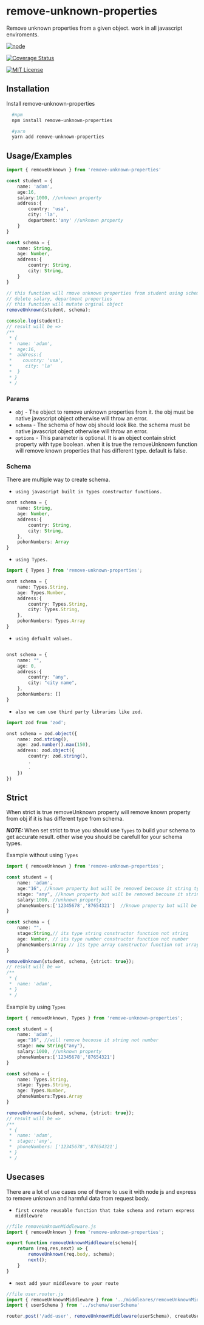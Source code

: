 
# remove-unknown-properties

Remove unknown properties from a given object. work in all javascript enviroments.


[![node](https://img.shields.io/node/v/ts-httperror?color=green&label=node)](https://nodejs.org/en/download/)

[![Coverage Status](https://coveralls.io/repos/github/bahaa95/remove-unkown-properties/badge.svg?branch=Coveralls)](https://coveralls.io/github/bahaa95/remove-unkown-properties?branch=Coveralls)

[![MIT License](https://img.shields.io/badge/License-MIT-green.svg)](https://choosealicense.com/licenses/mit/)


## Installation

Install remove-unknown-properties

```bash
  #npm
  npm install remove-unknown-properties

  #yarn
  yarn add remove-unknown-properties
```
    
## Usage/Examples

```typescript
import { removeUnknown } from 'remove-unknown-properties'

const student = {
    name: 'adam',
    age:16,
    salary:1000, //unknown property
    address:{
        country: 'usa',
        city: 'la',
        department:'any' //unknown property
    }
}

const schema = {
    name: String,
    age: Number,
    address:{
        country: String,
        city: String,
    }
}

// this function will rmove unknown properties from student using schema in this will
// delete salary, department properties
// this function will mutate orginal object
removeUnknown(student, schema);

console.log(student);
// result will be => 
/**
 * {
 *  name: 'adam',
 *  age:16,
 *  address:{
 *    country: 'usa',
 *     city: 'la'
 *  }
 * }
 * /
```

### Params
- `obj` - The object to remove unknown properties from it. the obj must be native javascript object otherwise will throw an error.
- `schema` - The schema of how obj should look like. the schema must be native javascript object otherwise will throw an error.
- `options` - This parameter is optional. It is an object contain strict property with type boolean. when it is true the removeUnknown function will remove known properties that has different type. default is false.

### Schema
There are multiple way to create schema.

- `using javascript built in types constructor functions.`
```typescript
onst schema = {
    name: String,
    age: Number,
    address:{
        country: String,
        city: String,
    },
    pohonNumbers: Array
}
```

- `using Types.`
```typescript
import { Types } from 'remove-unknown-properties';

onst schema = {
    name: Types.String,
    age: Types.Number,
    address:{
        country: Types.String,
        city: Types.String,
    },
    pohonNumbers: Types.Array
}
```

- `using defualt values.`
```typescript

onst schema = {
    name: "",
    age: 0,
    address:{
        country: "any",
        city: "city name",
    },
    pohonNumbers: []
}
```

- `also we can use third party libraries like zod.`
```typescript
import zod from 'zod';

onst schema = zod.object({
    name: zod.string(),
    age: zod.number().max(150),
    address: zod.object({
        country: zod.string(),
        .
        .
    })
})
```

## Strict
When strict is true removeUnknown property will remove known property from obj if it is has different type from schema.

**_NOTE:_** When set strict to true you should use `Types` to build your schema to get accurate result. other wise you should be carefull for your schema types.

Example without using `Types`
```typescript
import { removeUnknown } from 'remove-unknown-properties';

const student = {
    name: 'adam',
    age:"16", //known property but will be removed becouse it string type not number  constructor function
    stage: "any", //known property but will be removed becouse it string type not string constructor function
    salary:1000, //unknown property
    phoneNumbers:['12345678','87654321']  //known property but will be removed becouse it array type not object  constructor function
}

const schema = {
    name: "",
    stage:String,// its type string constructor function not string
    age: Number, // its type number constructor function not number
    phoneNumbers:Array // its type array constructor function not array
}

removeUnknown(student, schema, {strict: true});
// result will be => 
/**
 * {
 *  name: 'adam',
 * }
 * /
```

Example by using `Types`
```typescript
import { removeUnknown, Types } from 'remove-unknown-properties';

const student = {
    name: 'adam',
    age:"16", //will remove becouse it string not number
    stage: new String("any"),
    salary:1000, //unknown property
    phoneNumbers:['12345678','87654321']  
}

const schema = {
    name: Types.String, 
    stage: Types.String,
    age: Types.Number, 
    phoneNumbers:Types.Array
}

removeUnknown(student, schema, {strict: true});
// result will be => 
/**
 * {
 *  name: 'adam',
 *  stage::'any',
 *  phoneNumbers: ['12345678','87654321'] 
 * }
 * /
```

## Usecases
There are a lot of use cases one of theme to use it with node js and express to remove unknown and harmful data from request body.

- `first create reusable function that take schema and return express middleware`
```typescript
//file removeUnknownMiddleware.js
import { removeUnknown } from 'remove-unknown-properties';

export function removeUnknownMiddleware(schema){
    return (req,res,next) => {
        removeUnknown(req.body, schema);
        next();
    }
}
```

- `next add your middleware to your route`
```typescript
//file user.router.js
import { removeUnknownMiddleware } from '../middleares/removeUnknownMiddleware';
import { userSchema } from '../schema/userSchema'

router.post('/add-user', removeUnknownMiddleware(userSchema), createUserController);
```
